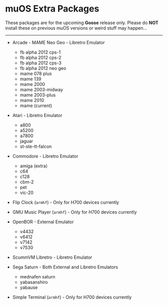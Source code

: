 # muOS Extra Packages
These packages are for the upcoming **Goose** release only.  Please do **NOT** install these on previous muOS versions or weird stuff may happen...

---
* Arcade - MAME Neo Geo - Libretro Emulator
  * fb alpha 2012 cps-1
  * fb alpha 2012 cps-2
  * fb alpha 2012 cps-3
  * fb alpha 2012 neo geo
  * mame 078 plus
  * mame 139
  * mame 2000
  * mame 2003-midway
  * mame 2003-plus
  * mame 2010
  * mame (current)

* Atari - Libretro Emulator
  * a800 
  * a5200
  * a7800
  * jaguar
  * st-ste-tt-falcon

* Commodore - Libretro Emulator
  * amiga (extra)
  * c64
  * c128
  * cbm-2
  * pet
  * vic-20

* Flip Clock (`armhf`) - Only for H700 devices currently

* GMU Music Player (`armhf`) - Only for H700 devices currently

* OpenBOR - External Emulator
  * v4432
  * v6412
  * v7142
  * v7530

* ScummVM Libretro - Libretro Emulator

* Sega Saturn - Both External and Libretro Emulators
  * mednafen saturn
  * yabasanshiro
  * yabause

* Simple Terminal (`armhf`) - Only for H700 devices currently
